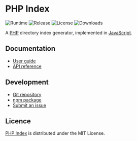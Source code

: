 # PHP Index
![Runtime](https://badgen.net/npm/node/@cedx/php-index) ![Release](https://badgen.net/npm/v/@cedx/php-index) ![License](https://badgen.net/npm/license/@cedx/php-index) ![Downloads](https://badgen.net/npm/dt/@cedx/php-index)

A [PHP](https://www.php.net) directory index generator, implemented in [JavaScript](https://developer.mozilla.org/docs/Web/JavaScript).

## Documentation
- [User guide](https://github.com/cedx/php-index/wiki)
- [API reference](https://cedx.github.io/php-index)

## Development
- [Git repository](https://github.com/cedx/php-index)
- [npm package](https://www.npmjs.com/package/@cedx/php-index)
- [Submit an issue](https://github.com/cedx/php-index/issues)

## Licence
[PHP Index](https://github.com/cedx/php-index) is distributed under the MIT License.
